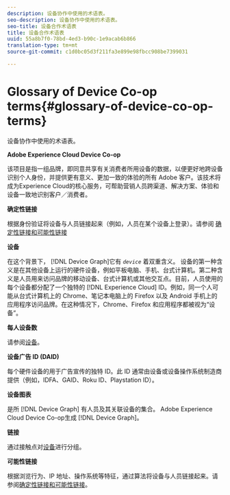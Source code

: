 ```yaml
---
description: 设备协作中使用的术语表。
seo-description: 设备协作中使用的术语表。
seo-title: 设备合作术语表
title: 设备合作术语表
uuid: 55a8b7f0-78bd-4ed3-b90c-1e9acab6b866
translation-type: tm+mt
source-git-commit: c1d0bc05d3f211fa3e899e98fbcc908be7399031

---
```



# Glossary of Device Co-op terms{#glossary-of-device-co-op-terms}

设备协作中使用的术语表。

**Adobe Experience Cloud Device Co-op**

该项目是指一组品牌，即同意共享有关消费者所用设备的数据，以便更好地跨设备识别个人身份，并提供更有意义、更加一致的体验的所有 Adobe 客户。该技术将成为Experience Cloud的核心服务，可帮助营销人员跨渠道、解决方案、体验和设备一致地识别客户／消费者。

**确定性链接**

根据身份验证将设备与人员链接起来（例如，人员在某个设备上登录）。请参阅 [确定性链接和可能性链接](processes/links.md#concept-58bb7ab25f904f5f98d645e35205c931)

**设备**

在这个背景下， [!DNL Device Graph]它有 *`device`* 着双重含义。 设备的第一种含义是在其他设备上运行的硬件设备，例如平板电脑、手机、台式计算机。第二种含义是人员用来访问品牌的移动设备、台式计算机或其他交互点。目前，人员使用的每个设备都分配了一个独特的 [!DNL Experience Cloud] ID。例如，同一个人可能从台式计算机上的 Chrome、笔记本电脑上的 Firefox 以及 Android 手机上的应用程序访问品牌。在这种情况下，Chrome、Firefox 和应用程序都被视为“设备”。

**每人设备数**

请参阅[设备](glossary.md#glossentry-5690d9a245634214b91890156e216950)。

**设备广告 ID (DAID)**

每个硬件设备的用于广告宣传的独特 ID。此 ID 通常由设备或设备操作系统制造商提供（例如，IDFA、GAID、Roku ID、Playstation ID）。

**设备图表**

是所 [!DNL Device Graph] 有人员及其关联设备的集合。 Adobe Experience Cloud Device Co-op生成 [!DNL Device Graph]。

**链接**

通过接触点对[设备](glossary.md#glossentry-5690d9a245634214b91890156e216950)进行分组。

**可能性链接**

根据浏览行为、IP 地址、操作系统等特征，通过算法将设备与人员链接起来。请参阅[确定性链接和可能性链接](processes/links.md#concept-58bb7ab25f904f5f98d645e35205c931)。
